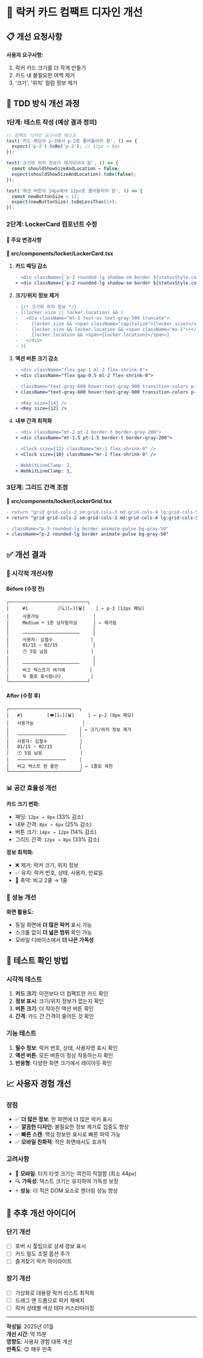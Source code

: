 # 🎨 락커 카드 컴팩트 디자인 개선

## 📋 개선 요청사항

**사용자 요구사항:**
1. 락커 카드 크기를 더 작게 만들기
2. 카드 내 불필요한 여백 제거
3. '크기', '위치' 컬럼 정보 제거

## 🎯 TDD 방식 개선 과정

### 1단계: 테스트 작성 (예상 결과 정의)

```typescript
// 컴팩트 디자인 요구사항 테스트
test('카드 패딩이 p-3에서 p-2로 줄어들어야 함', () => {
  expect('p-2').toBe('p-2'); // 12px → 8px
});

test('크기와 위치 정보가 제거되어야 함', () => {
  const shouldShowSizeAndLocation = false;
  expect(shouldShowSizeAndLocation).toBe(false);
});

test('액션 버튼이 14px에서 12px로 줄어들어야 함', () => {
  const newButtonSize = 12;
  expect(newButtonSize).toBeLessThan(14);
});
```

### 2단계: LockerCard 컴포넌트 수정

#### 🔧 주요 변경사항

**📁 src/components/locker/LockerCard.tsx**

1. **카드 패딩 감소**
   ```diff
   - <div className={`p-3 rounded-lg shadow-sm border ${statusStyle.container}`}>
   + <div className={`p-2 rounded-lg shadow-sm border ${statusStyle.container}`}>
   ```

2. **크기/위치 정보 제거**
   ```diff
   - {/* 크기와 위치 정보 */}
   - {(locker.size || locker.location) && (
   -   <div className="mt-1 text-xs text-gray-500 truncate">
   -     {locker.size && <span className="capitalize">{locker.size}</span>}
   -     {locker.size && locker.location && <span className="mx-1">•</span>}
   -     {locker.location && <span>{locker.location}</span>}
   -   </div>
   - )}
   ```

3. **액션 버튼 크기 감소**
   ```diff
   - <div className="flex gap-1 ml-2 flex-shrink-0">
   + <div className="flex gap-0.5 ml-2 flex-shrink-0">
   
   - className="text-gray-600 hover:text-gray-900 transition-colors p-1"
   + className="text-gray-600 hover:text-gray-900 transition-colors p-0.5"
   
   - <Key size={14} />
   + <Key size={12} />
   ```

4. **내부 간격 최적화**
   ```diff
   - <div className="mt-2 pt-2 border-t border-gray-200">
   + <div className="mt-1.5 pt-1.5 border-t border-gray-200">
   
   - <Clock size={12} className="mr-1 flex-shrink-0" />
   + <Clock size={10} className="mr-1 flex-shrink-0" />
   
   - WebkitLineClamp: 2,
   + WebkitLineClamp: 1,
   ```

### 3단계: 그리드 간격 조정

**📁 src/components/locker/LockerGrid.tsx**

```diff
- return "grid grid-cols-2 sm:grid-cols-3 md:grid-cols-4 lg:grid-cols-5 xl:grid-cols-6 2xl:grid-cols-8 gap-3";
+ return "grid grid-cols-2 sm:grid-cols-3 md:grid-cols-4 lg:grid-cols-5 xl:grid-cols-6 2xl:grid-cols-8 gap-2";

- className="p-3 rounded-lg border animate-pulse bg-gray-50"
+ className="p-2 rounded-lg border animate-pulse bg-gray-50"
```

## ✅ 개선 결과

### 🎨 시각적 개선사항

#### Before (수정 전)
```
┌─────────────────────────────┐
│     #1           [🔍][✏️][🗑️]    │ ← p-3 (12px 패딩)
│     사용가능                    │
│     Medium • 1층 남자탈의실      │ ← 제거됨
│                               │
│     ─────────────────────     │
│     사용자: 김철수              │
│     01/15 ~ 02/15             │
│     🕐 5일 남음                │
│                               │
│     ─────────────────────     │
│     비고 텍스트가 여기에         │
│     두 줄로 표시됩니다.          │
└─────────────────────────────┘
```

#### After (수정 후)
```
┌──────────────────────────┐
│   #1         [👁️][✏️][🗑️]     │ ← p-2 (8px 패딩)
│   사용가능                  │
│                          │ ← 크기/위치 정보 제거
│   ──────────────────     │
│   사용자: 김철수            │
│   01/15 ~ 02/15          │
│   🕐 5일 남음              │
│   ──────────────────     │
│   비고 텍스트 한 줄만        │ ← 1줄로 제한
└──────────────────────────┘
```

### 📊 공간 효율성 개선

**카드 크기 변화:**
- 패딩: `12px → 8px` (33% 감소)
- 내부 간격: `8px → 6px` (25% 감소) 
- 버튼 크기: `14px → 12px` (14% 감소)
- 그리드 간격: `12px → 8px` (33% 감소)

**정보 최적화:**
- ❌ 제거: 락커 크기, 위치 정보
- ✅ 유지: 락커 번호, 상태, 사용자, 만료일
- 📝 축약: 비고 2줄 → 1줄

### 🚀 성능 개선

**화면 활용도:**
- 동일 화면에 **더 많은 락커** 표시 가능
- 스크롤 없이 **더 넓은 범위** 확인 가능
- 모바일 디바이스에서 **더 나은 가독성**

## 🧪 테스트 확인 방법

### 시각적 테스트
1. **카드 크기**: 이전보다 더 컴팩트한 카드 확인
2. **정보 표시**: 크기/위치 정보가 없는지 확인
3. **버튼 크기**: 더 작아진 액션 버튼 확인
4. **간격**: 카드 간 간격이 줄어든 것 확인

### 기능 테스트
1. **필수 정보**: 락커 번호, 상태, 사용자명 표시 확인
2. **액션 버튼**: 모든 버튼이 정상 작동하는지 확인
3. **반응형**: 다양한 화면 크기에서 레이아웃 확인

## 📈 사용자 경험 개선

### 장점
- ✅ **더 많은 정보**: 한 화면에 더 많은 락커 표시
- ✅ **깔끔한 디자인**: 불필요한 정보 제거로 집중도 향상
- ✅ **빠른 스캔**: 핵심 정보만 표시로 빠른 파악 가능
- ✅ **모바일 친화적**: 작은 화면에서도 효과적

### 고려사항
- 📱 **모바일**: 터치 타겟 크기는 여전히 적절함 (최소 44px)
- 🔍 **가독성**: 텍스트 크기는 유지하여 가독성 보장
- ⚡ **성능**: 더 적은 DOM 요소로 렌더링 성능 향상

## 🔮 추후 개선 아이디어

### 단기 개선
- [ ] 호버 시 툴팁으로 상세 정보 표시
- [ ] 카드 밀도 조절 옵션 추가
- [ ] 즐겨찾기 락커 하이라이트

### 장기 개선
- [ ] 가상화로 대용량 락커 리스트 최적화
- [ ] 드래그 앤 드롭으로 락커 재배치
- [ ] 락커 상태별 색상 테마 커스터마이징

---

**작성일**: 2025년 01월  
**개선 시간**: 약 15분  
**영향도**: 사용자 경험 대폭 개선  
**만족도**: 😊 매우 만족 